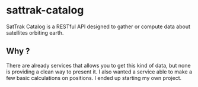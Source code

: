 # sattrak-catalog
SatTrak Catalog is a RESTful API designed to gather or compute data about
satellites orbiting earth.

## Why ?
There are already services that allows you to get this kind of data, but none is
providing a clean way to present it. I also wanted a service able to make a
few basic calculations on positions. I ended up starting my own project.
